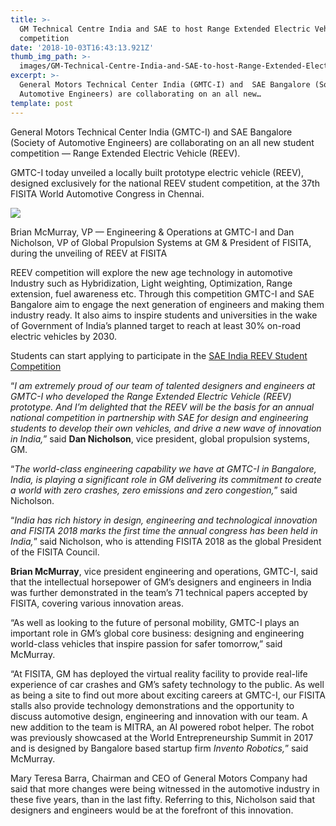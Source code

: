 ```yaml
---
title: >-
  GM Technical Centre India and SAE to host Range Extended Electric Vehicle
  competition
date: '2018-10-03T16:43:13.921Z'
thumb_img_path: >-
  images/GM-Technical-Centre-India-and-SAE-to-host-Range-Extended-Electric-Vehicle-competition/1*imEOKY482BTbfbcHDCjqag.jpeg
excerpt: >-
  General Motors Technical Center India (GMTC-I) and  SAE Bangalore (Society of
  Automotive Engineers) are collaborating on an all new…
template: post
---
```

General Motors Technical Center India (GMTC-I) and  SAE Bangalore (Society of Automotive Engineers) are collaborating on an all new student competition — Range Extended Electric Vehicle (REEV).

GMTC-I today unveiled a locally built prototype electric vehicle (REEV), designed exclusively for the national REEV student competition, at the 37th FISITA World Automotive Congress in Chennai.

![](/images/GM-Technical-Centre-India-and-SAE-to-host-Range-Extended-Electric-Vehicle-competition/1*imEOKY482BTbfbcHDCjqag.jpeg)

<figcaption>Brian McMurray, VP — Engineering &amp; Operations at GMTC-I and Dan Nicholson, VP of Global Propulsion Systems at GM &amp; President of FISITA, during the unveiling of REEV at&nbsp;FISITA</figcaption>

REEV competition will explore the new age technology in automotive Industry such as Hybridization, Light weighting, Optimization, Range extension, fuel awareness etc. Through this competition GMTC-I and SAE Bangalore aim to engage the next generation of engineers and making them industry ready. It also aims to inspire students and universities in the wake of Government of India’s planned target to reach at least 30% on-road electric vehicles by 2030.

Students can start applying to participate in the [SAE India REEV Student Competition](http://reevsaeindia.org/register-for-reev/)

“*I am extremely proud of our team of talented designers and engineers at GMTC-I who developed the Range Extended Electric Vehicle (REEV) prototype. And I’m delighted that the REEV will be the basis for an annual national competition in partnership with SAE for design and engineering students to develop their own vehicles, and drive a new wave of innovation in India,*” said **Dan Nicholson**, vice president, global propulsion systems, GM.

“*The world-class engineering capability we have at GMTC-I in Bangalore, India, is playing a significant role in GM delivering its commitment to create a world with zero crashes, zero emissions and zero congestion,*” said Nicholson.

“*India has rich history in design, engineering and technological innovation and FISITA 2018 marks the first time the annual congress has been held in India,*” said Nicholson, who is attending FISITA 2018 as the global President of the FISITA Council.

**Brian McMurray**, vice president engineering and operations, GMTC-I, said that the intellectual horsepower of GM’s designers and engineers in India was further demonstrated in the team’s 71 technical papers accepted by FISITA, covering various innovation areas.

“As well as looking to the future of personal mobility, GMTC-I plays an important role in GM’s global core business: designing and engineering world-class vehicles that inspire passion for safer tomorrow,” said McMurray.

“At FISITA, GM has deployed the virtual reality facility to provide real-life experience of car crashes and GM’s safety technology to the public. As well as being a site to find out more about exciting careers at GMTC-I, our FISITA stalls also provide technology demonstrations and the opportunity to discuss automotive design, engineering and innovation with our team. A new addition to the team is MITRA, an AI powered robot helper. The robot was previously showcased at the World Entrepreneurship Summit in 2017 and is designed by Bangalore based startup firm *Invento Robotics,*” said McMurray.

Mary Teresa Barra, Chairman and CEO of General Motors Company had said that more changes were being witnessed in the automotive industry in these five years, than in the last fifty. Referring to this, Nicholson said that designers and engineers would be at the forefront of this innovation.
